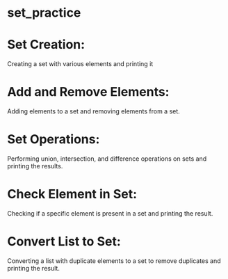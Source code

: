 # set_practice

# Set Creation:

Creating a set with various elements and printing it

# Add and Remove Elements:

Adding elements to a set and removing elements from a set.

# Set Operations:

Performing union, intersection, and difference operations on sets and printing the results.

# Check Element in Set:

Checking if a specific element is present in a set and printing the result.

# Convert List to Set:

Converting a list with duplicate elements to a set to remove duplicates and printing the result.